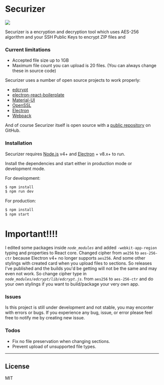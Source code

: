 # Securizer
![](https://icon-library.com/images/key-icon-android/key-icon-android-7.jpg)

Securizer is a encryption and decryption tool which uses AES-256 algorithm and your SSH Public Keys to encrypt ZIP files and

### Current limitations
  - Accepted file size up to 1GB
  - Maximum file count you can upload is 20 files.
(You can always change these in source code)

Securizer uses a number of open source projects to work properly:

* [edcrypt](https://www.npmjs.com/package/edcrypt) 
* [electron-react-boilerplate](https://github.com/electron-react-boilerplate/electron-react-boilerplate)
* [Material-UI](https://material-ui.com/)
* [OpenSSL](https://www.openssl.org/)
* [Electron](https://www.electronjs.org/)
* [Webpack](https://webpack.js.org/)

And of course Securizer itself is open source with a [public repository](https://github.com/tyserract/securizer) on GitHub.

### Installation

Securizer requires [Node.js](https://nodejs.org/) v4+ and [Electron](https://www.electronjs.org/) + v8.x+ to run.

Install the dependencies and start either in production mode or development mode.

For development:
```sh
$ npm install
$ npm run dev
```

For production:
```sh
$ npm install
$ npm start
```
# Important!!!!
I edited some packages inside *`node_modules`* and added `-webkit-app-region` typing and properties to React core. Changed cipher from `ae256` to `aes-256-ctr` because Electron v4+ no longer supports `aes256`. And some other stylings with created card when you upload files to sections. So releases I've published and the builds you'd be getting will not be the same and may even not work. So change cipher type  in *`node_modules/edcrypt/lib/edcrypt.js`*. from `aes256` to `aes-256-ctr` and do your own stylings if you want to build/package your very own app.


### Issues

Is this project is still under development and not stable, you may enconter with errors or bugs. If you experience any bug, issue, or error please feel free to notify me by creating new issue.

### Todos

 - Fix no file preservation when changing sections.
 - Prevent upload of unsupported file types.

----
## License
MIT


